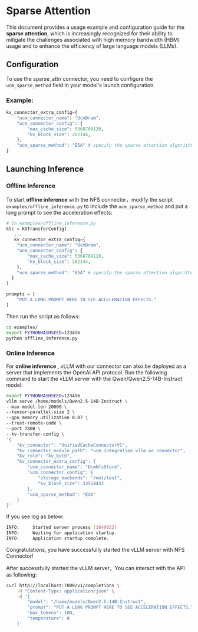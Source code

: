 # Sparse Attention

This document provides a usage example and configuration guide for the **sparse attention**, which is increasingly recognized for their ability to mitigate the challenges associated with high memory bandwidth (HBM) usage and to enhance the efficiency of large language models (LLMs).


## Configuration

To use the sparse_attn connector, you need to configure the `ucm_sparse_method` field in your model's launch configuration.

### Example:
```python
kv_connector_extra_config={
    "ucm_connector_name": "UcmDram",
    "ucm_connector_config": {
        "max_cache_size": 5368709120,
        "kv_block_size": 262144,
    },
    "ucm_sparse_method": "ESA" # specify the sparse attention algorithm here
}
```

## Launching Inference

### Offline Inference

To start **offline inference** with the NFS connector，modify the script `examples/offline_inference.py` to include the `ucm_sparse_method` and put a long prompt to see the acceleration effects:

```python
# In examples/offline_inference.py
ktc = KVTransferConfig(
   ...
   kv_connector_extra_config={
    "ucm_connector_name": "UcmDram",
    "ucm_connector_config": {
        "max_cache_size": 5368709120,
        "kv_block_size": 262144,
    },
    "ucm_sparse_method": "ESA" # specify the sparse attention algorithm here
  }
)

prompts = [
    "PUT A LONG PROMPT HERE TO SEE ACCELERATION EFFECTS."
]
```

Then run the script as follows:

```bash
cd examples/
export PYTHONHASHSEED=123456
python offline_inference.py
```

### Online Inference

For **online inference** , vLLM with our connector can also be deployed as a server that implements the OpenAI API protocol. Run the following command to start the vLLM server with the Qwen/Qwen2.5-14B-Instruct model:

```bash
export PYTHONHASHSEED=123456
vllm serve /home/models/Qwen2.5-14B-Instruct \
--max-model-len 20000 \
--tensor-parallel-size 2 \
--gpu_memory_utilization 0.87 \
--trust-remote-code \
--port 7800 \
--kv-transfer-config \
'{
    "kv_connector": "UnifiedCacheConnectorV1",
    "kv_connector_module_path": "ucm.integration.vllm.uc_connector",
    "kv_role": "kv_both",
    "kv_connector_extra_config": {
        "ucm_connector_name": "UcmNfsStore",
        "ucm_connector_config": {
            "storage_backends": "/mnt/test",
            "kv_block_size": 33554432
        },
        "ucm_sparse_method": "ESA"
    }
}'
```

If you see log as below:

```bash
INFO:     Started server process [1049932]
INFO:     Waiting for application startup.
INFO:     Application startup complete.
```

Congratulations, you have successfully started the vLLM server with NFS Connector!

After successfully started the vLLM server，You can interact with the API as following:

```bash
curl http://localhost:7800/v1/completions \
    -H "Content-Type: application/json" \
    -d '{
        "model": "/home/models/Qwen2.5-14B-Instruct",
        "prompt": "PUT A LONG PROMPT HERE TO SEE ACCELERATION EFFECTS.",
        "max_tokens": 100,
        "temperature": 0
    }'
```